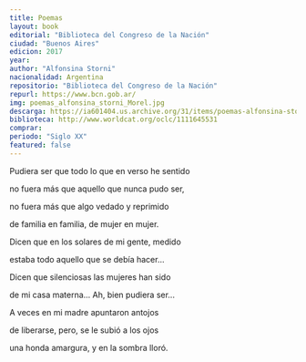 ```yaml
---
title: Poemas
layout: book
editorial: "Biblioteca del Congreso de la Nación"
ciudad: "Buenos Aires"
edicion: 2017
year: 
author: "Alfonsina Storni"
nacionalidad: Argentina
repositorio: "Biblioteca del Congreso de la Nación"
repurl: https://www.bcn.gob.ar/
img: poemas_alfonsina_storni_Morel.jpg
descarga: https://ia601404.us.archive.org/31/items/poemas-alfonsina-storni/PoemasAlfonsinaStorni.pdf
biblioteca: http://www.worldcat.org/oclc/1111645531
comprar: 
periodo: "Siglo XX"
featured: false
---
```

 
Pudiera ser que todo lo que en verso he sentido

no fuera más que aquello que nunca pudo ser,		

no fuera más que algo vedado y reprimido		

de familia en familia, de mujer en mujer.		


Dicen que en los solares de mi gente, medido		

estaba todo aquello que se debía hacer...		

Dicen que silenciosas las mujeres han sido		

de mi casa materna... Ah, bien pudiera ser...		


A veces en mi madre apuntaron antojos		

de liberarse, pero, se le subió a los ojos	

una honda amargura, y en la sombra lloró.
